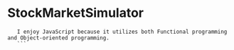 # StockMarketSimulator
 ```
    I enjoy JavaScript because it utilizes both Functional programming and Object-oriented programming.
    ```